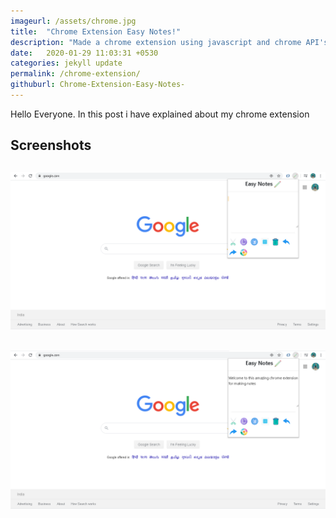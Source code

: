 ```yaml
---
imageurl: /assets/chrome.jpg
title:  "Chrome Extension Easy Notes!"
description: "Made a chrome extension using javascript and chrome API's"
date:   2020-01-29 11:03:31 +0530
categories: jekyll update
permalink: /chrome-extension/
githuburl: Chrome-Extension-Easy-Notes-
---
```


Hello Everyone. In this post i have explained about my chrome extension
## Screenshots

![Extension 2](/assets/extension2.png)
----------------

![Extension](/assets/extension1.png)
----------------


